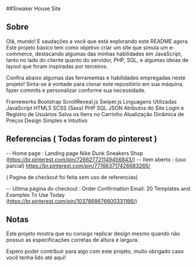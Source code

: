 ##Sneaker House Site

## Sobre

Olá, mundo! E saudações a você que está explorando este README agora. Este projeto básico tem como objetivo criar um site que simula um e-commerce, destacando algumas das minhas habilidades em JavaScript, tanto no lado do cliente quanto do servidor, PHP, SQL, e algumas ideias de layout que foram inspiradas por terceiros.

Confira abaixo algumas das ferramentas e habilidades empregadas neste projeto! Sinta-se à vontade para clonar este repositório em sua máquina, fazer commits e personalizar conforme sua necessidade.

Frameworks
Bootstrap
ScrollReveal.js
Swiper.js
Linguagens Utilizadas
JavaScript
HTML5
SCSS (Sass)
PHP
SQL
JSON
Atributos do Site
Login e Registro de Usuários
Salva os Itens no Carrinho
Atualização Dinâmica de Preços
Design Simples e Intuitivo

## Referencias ( Todas foram do pinterest )

-- Home page : Landing page Nike Dunk Sneakers Shop (https://br.pinterest.com/pin/726627721149456843/)
-- Item aberto : (uso parcial) https://br.pinterest.com/pin/771663717426683265/

( Pagina de checkout foi feita sem uso de referencias)

-- Ultima página do checkout : Order Confirmation Email: 20 Templates and Examples To Use Today (https://br.pinterest.com/pin/1037868676600331166/)

## Notas

Este projeto mostra que eu consigo replicar design mesmo quando não possuo as especificações corretas de altura e largura.

Espero poder contribuir para algo com este projeto, muito obrigado caso você tenha lido até aqui!
